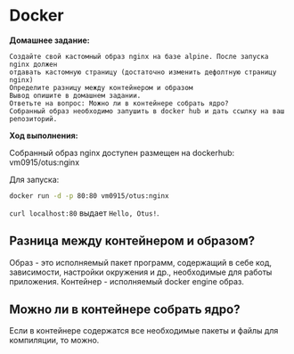 # Docker
**Домашнее задание:**
```
Создайте свой кастомный образ nginx на базе alpine. После запуска nginx должен
отдавать кастомную страницу (достаточно изменить дефолтную страницу nginx)
Определите разницу между контейнером и образом
Вывод опишите в домашнем задании.
Ответьте на вопрос: Можно ли в контейнере собрать ядро?
Собранный образ необходимо запушить в docker hub и дать ссылку на ваш
репозиторий.
```

**Ход выполнения:**

Собранный образ nginx доступен размещен на dockerhub: vm0915/otus:nginx

Для запуска:
```bash
docker run -d -p 80:80 vm0915/otus:nginx
```
`curl localhost:80` выдает `Hello, Otus!`.

## Разница между контейнером и образом?
Образ - это исполняемый пакет программ, содержащий в себе код, зависимости, настройки окружения и др., необходимые для работы приложения. Контейнер - исполняемый docker engine образ.

## Можно ли в контейнере собрать ядро?
Если в контейнере содержатся все необходимые пакеты и файлы для компиляции, то можно.
